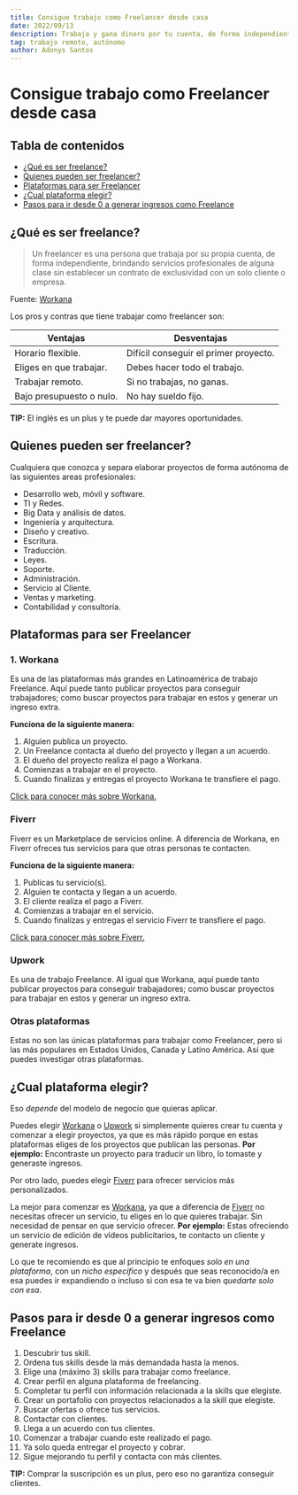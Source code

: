 ```yaml
---
title: Consigue trabajo como Freelancer desde casa
date: 2022/09/13
description: Trabaja y gana dinero por tu cuenta, de forma independiente.
tag: trabajo remoto, autónomo
author: Adonys Santos
---
```


# Consigue trabajo como Freelancer desde casa

## Tabla de contenidos

- [¿Qué es ser freelance?](#¿qué-es-ser-freelance)
- [Quienes pueden ser freelancer?](#quienes-pueden-ser-freelancer)
- [Plataformas para ser Freelancer](#plataformas-para-ser-freelancer)
- [¿Cual plataforma elegir?](#cual-plataforma-elegir)
- [Pasos para ir desde 0 a generar ingresos como Freelance](#pasos-para-ir-desde-0-a-generar-ingresos-como-freelance)

## ¿Qué es ser freelance?

> Un freelancer es una persona que trabaja por su propia cuenta, de forma independiente, brindando servicios profesionales de alguna clase sin establecer un contrato de exclusividad con un solo cliente o empresa.

Fuente: [Workana](https://i.workana.com/glosario/que-es-un-freelancer/)

Los pros y contras que tiene trabajar como freelancer son:

| **Ventajas**             | **Desventajas**                       |
| ------------------------ | ------------------------------------- |
| Horario flexible.        | Difícil conseguir el primer proyecto. |
| Eliges en que trabajar.  | Debes hacer todo el trabajo.          |
| Trabajar remoto.         | Si no trabajas, no ganas.             |
| Bajo presupuesto o nulo. | No hay sueldo fijo.                   |

**TIP:** El inglés es un plus y te puede dar mayores oportunidades.

## Quienes pueden ser freelancer?

Cualquiera que conozca y separa elaborar proyectos de forma autónoma de las siguientes areas profesionales:

- Desarrollo web, móvil y software.
- TI y Redes.
- Big Data y análisis de datos.
- Ingeniería y arquitectura.
- Diseño y creativo.
- Escritura.
- Traducción.
- Leyes.
- Soporte.
- Administración.
- Servicio al Cliente.
- Ventas y marketing.
- Contabilidad y consultoría.

## Plataformas para ser Freelancer

### 1. Workana

Es una de las plataformas más grandes en Latinoamérica de trabajo Freelance. Aquí puede tanto publicar proyectos para conseguir trabajadores; como buscar proyectos para trabajar en estos y generar un ingreso extra.

**Funciona de la siguiente manera:**

1. Alguien publica un proyecto.
2. Un Freelance contacta al dueño del proyecto y llegan a un acuerdo.
3. El dueño del proyecto realiza el pago a Workana.
4. Comienzas a trabajar en el proyecto.
5. Cuando finalizas y entregas el proyecto Workana te transfiere el pago.

[Click para conocer más sobre Workana.](https://i.workana.com/glosario/que-es-workana/)

### Fiverr

Fiverr es un Marketplace de servicios online. A diferencia de Workana, en Fiverr ofreces tus servicios para que otras personas te contacten.

**Funciona de la siguiente manera:**

1. Publicas tu servicio(s).
2. Alguien te contacta y llegan a un acuerdo.
3. El cliente realiza el pago a Fiverr.
4. Comienzas a trabajar en el servicio.
5. Cuando finalizas y entregas el servicio Fiverr te transfiere el pago.

[Click para conocer más sobre Fiverr.](https://www.fiverr.com/)

### Upwork

Es una de trabajo Freelance. Al igual que Workana, aquí puede tanto publicar proyectos para conseguir trabajadores; como buscar proyectos para trabajar en estos y generar un ingreso extra.

### Otras plataformas

Estas no son las únicas plataformas para trabajar como Freelancer, pero si las más populares en Estados Unidos, Canada y Latino América. Así que puedes investigar otras plataformas.

## ¿Cual plataforma elegir?

Eso _depende_ del modelo de negocio que quieras aplicar.

Puedes elegir [Workana](#workana) o [Upwork](#upwork) si simplemente quieres crear tu cuenta y comenzar a elegir proyectos, ya que es más rápido porque en estas plataformas eliges de los proyectos que publican las personas. **Por ejemplo:** Encontraste un proyecto para traducir un libro, lo tomaste y generaste ingresos.

Por otro lado, puedes elegir [Fiverr](#fiverr) para ofrecer servicios más personalizados.

La mejor para comenzar es [Workana](#workana), ya que a diferencia de [Fiverr](#fiverr) no necesitas ofrecer un servicio, tu eliges en lo que quieres trabajar. Sin necesidad de pensar en que servicio ofrecer. **Por ejemplo:** Estas ofreciendo un servicio de edición de vídeos publicitarios, te contacto un cliente y generate ingresos.

Lo que te recomiendo es que al principio te enfoques _solo en una plataforma_, con un _nicho especifico_ y después que seas reconocido/a en esa puedes ir expandiendo o incluso si con esa te va bien _quedarte solo con esa_.

## Pasos para ir desde 0 a generar ingresos como Freelance

1. Descubrir tus skill.
2. Ordena tus skills desde la más demandada hasta la menos.
3. Elige una (máximo 3) skills para trabajar como freelance.
4. Crear perfil en alguna plataforma de freelancing.
5. Completar tu perfil con información relacionada a la skills que elegiste.
6. Crear un portafolio con proyectos relacionados a la skill que elegiste.
7. Buscar ofertas o ofrece tus servicios.
8. Contactar con clientes.
9. Llega a un acuerdo con tus clientes.
10. Comenzar a trabajar cuando este realizado el pago.
11. Ya solo queda entregar el proyecto y cobrar.
12. Sigue mejorando tu perfil y contacta con más clientes.

**TIP:** Comprar la suscripción es un plus, pero eso no garantiza conseguir clientes.
